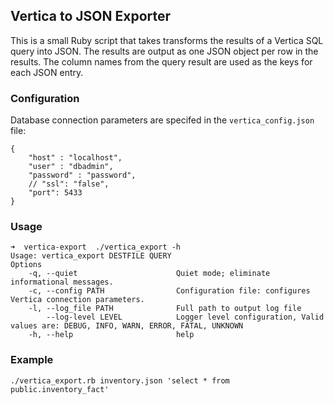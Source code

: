 ## Vertica to JSON Exporter

This is a small Ruby script that takes transforms the results of a Vertica SQL query into JSON. The results are output as one JSON object per row in the results. The column names from the query result are used as the keys for each JSON entry.

### Configuration

Database connection parameters are specifed in the `vertica_config.json` file:

```
{
    "host" : "localhost",
    "user" : "dbadmin",
    "password" : "password",
    // "ssl": "false",
    "port": 5433
}
```

### Usage

```
➜  vertica-export  ./vertica_export -h
Usage: vertica_export DESTFILE QUERY
Options
    -q, --quiet                      Quiet mode; eliminate informational messages.
    -c, --config PATH                Configuration file: configures Vertica connection parameters.
    -l, --log_file PATH              Full path to output log file
        --log-level LEVEL            Logger level configuration, Valid values are: DEBUG, INFO, WARN, ERROR, FATAL, UNKNOWN
    -h, --help                       help
```

### Example

`./vertica_export.rb inventory.json 'select * from public.inventory_fact'`

